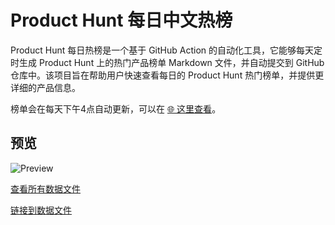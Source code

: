 
# Product Hunt 每日中文热榜

Product Hunt 每日热榜是一个基于 GitHub Action 的自动化工具，它能够每天定时生成 Product Hunt 上的热门产品榜单 Markdown 文件，并自动提交到 GitHub 仓库中。该项目旨在帮助用户快速查看每日的 Product Hunt 热门榜单，并提供更详细的产品信息。

榜单会在每天下午4点自动更新，可以在 [🌐 这里查看](https://producthunt.gby.ai/)。

## 预览

![Preview](./preview.gif)

[查看所有数据文件](/data/)

[链接到数据文件](data/PH-daily-2024-08-18.md)

